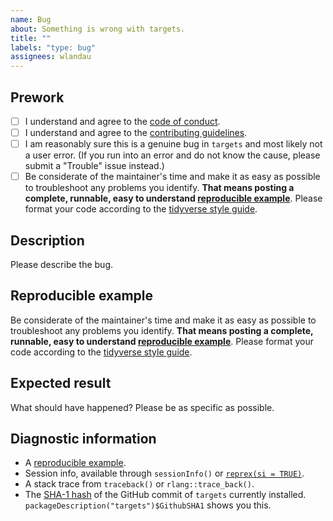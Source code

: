 ```yaml
---
name: Bug
about: Something is wrong with targets.
title: ""
labels: "type: bug"
assignees: wlandau
---
```


## Prework

* [ ] I understand and agree to the [code of conduct](https://github.com/wlandau/targets/blob/master/CODE_OF_CONDUCT.md).
* [ ] I understand and agree to the [contributing guidelines](https://github.com/wlandau/targets/blob/master/CONTRIBUTING.md).
* [ ] I am reasonably sure this is a genuine bug in `targets` and most likely not a user error. (If you run into an error and do not know the cause, please submit a "Trouble" issue instead.)
* [ ] Be considerate of the maintainer's time and make it as easy as possible to troubleshoot any problems you identify. **That means posting a complete, runnable, easy to understand [reproducible example](https://www.tidyverse.org/help/)**. Please format your code according to the [tidyverse style guide](https://style.tidyverse.org/).

## Description

Please describe the bug.

## Reproducible example

Be considerate of the maintainer's time and make it as easy as possible to troubleshoot any problems you identify. **That means posting a complete, runnable, easy to understand [reproducible example](https://www.tidyverse.org/help/)**. Please format your code according to the [tidyverse style guide](https://style.tidyverse.org/).

## Expected result

What should have happened? Please be as specific as possible.

## Diagnostic information

* A [reproducible example](https://github.com/tidyverse/reprex).
* Session info, available through `sessionInfo()` or [`reprex(si = TRUE)`](https://github.com/tidyverse/reprex).
* A stack trace from `traceback()` or `rlang::trace_back()`.
* The [SHA-1 hash](https://git-scm.com/book/en/v1/Getting-Started-Git-Basics#Git-Has-Integrity) of the GitHub commit of `targets` currently installed. `packageDescription("targets")$GithubSHA1` shows you this.
